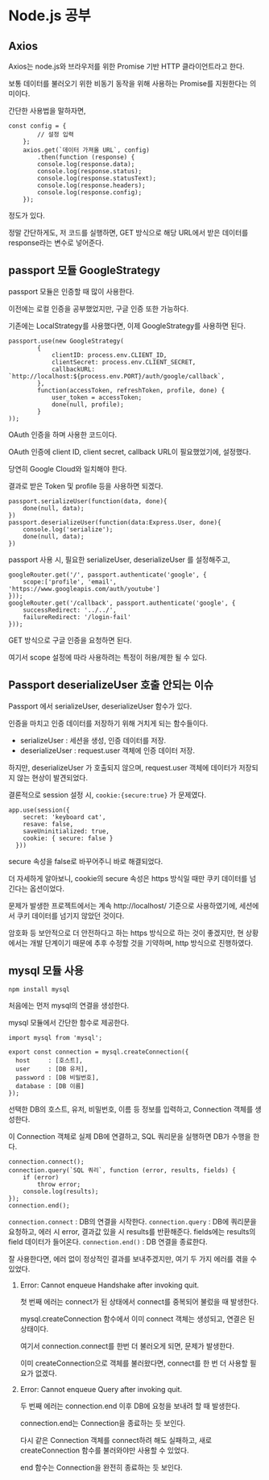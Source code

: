 # Node.js 공부

## Axios

Axios는 node.js와 브라우저를 위한 Promise 기반 HTTP 클라이언트라고 한다.

보통 데이터를 불러오기 위한 비동기 동작을 위해 사용하는 Promise를 지원한다는 의미이다.

간단한 사용법을 말하자면,

```
const config = {
        // 설정 입력
    };
    axios.get(`데이터 가져올 URL`, config)
        .then(function (response) {
        console.log(response.data);
        console.log(response.status);
        console.log(response.statusText);
        console.log(response.headers);
        console.log(response.config);
    });
```

정도가 있다.

정말 간단하게도, 저 코드를 실행하면, GET 방식으로 해당 URL에서 받은 데이터를 response라는 변수로 넣어준다.

## passport 모듈 GoogleStrategy

passport 모듈은 인증할 때 많이 사용한다.

이전에는 로컬 인증을 공부했었지만, 구글 인증 또한 가능하다.

기존에는 LocalStrategy를 사용했다면, 이제 GoogleStrategy를 사용하면 된다.

```
passport.use(new GoogleStrategy(
        {
            clientID: process.env.CLIENT_ID,
            clientSecret: process.env.CLIENT_SECRET,
            callbackURL: `http://localhost:${process.env.PORT}/auth/google/callback`,
        },
        function(accessToken, refreshToken, profile, done) {
            user_token = accessToken;
            done(null, profile);
        }
));
```

OAuth 인증을 하며 사용한 코드이다.

OAuth 인증에 client ID, client secret, callback URL이 필요했었기에, 설정했다.

당연히 Google Cloud와 일치해야 한다.

결과로 받은 Token 및 profile 등을 사용하면 되겠다.

```
passport.serializeUser(function(data, done){
    done(null, data);
})
passport.deserializeUser(function(data:Express.User, done){
    console.log('serialize');
    done(null, data);
})
```

passport 사용 시, 필요한 serializeUser, deserializeUser 를 설정해주고,

```
googleRouter.get('/', passport.authenticate('google', {
    scope:['profile', 'email', 'https://www.googleapis.com/auth/youtube']
}));
googleRouter.get('/callback', passport.authenticate('google', {
    successRedirect: '../../',
    failureRedirect: '/login-fail'
}));
```

GET 방식으로 구글 인증을 요청하면 된다.

여기서 scope 설정에 따라 사용하려는 특정이 허용/제한 될 수 있다.

## Passport deserializeUser 호출 안되는 이슈

Passport 에서 serializeUser, deserializeUser 함수가 있다.

인증을 마치고 인증 데이터를 저장하기 위해 거치게 되는 함수들이다.

- serializeUser : 세션을 생성, 인증 데이터를 저장.
- deserializeUser : request.user 객체에 인증 데이터 저장.

하지만, deserializeUser 가 호출되지 않으며, request.user 객체에 데이터가 저장되지 않는 현상이 발견되었다.

결론적으로 session 설정 시, `cookie:{secure:true}` 가 문제였다.

```
app.use(session({
    secret: 'keyboard cat',
    resave: false,
    saveUninitialized: true,
    cookie: { secure: false }
  }))
```

secure 속성을 false로 바꾸어주니 바로 해결되었다.

더 자세하게 알아보니, cookie의 secure 속성은 https 방식일 때만 쿠키 데이터를 넘긴다는 옵션이었다.

문제가 발생한 프로젝트에서는 계속 http://localhost/ 기준으로 사용하였기에, 세션에서 쿠키 데이터를 넘기지 않았던 것이다.

암호화 등 보안적으로 더 안전하다고 하는 https 방식으로 하는 것이 좋겠지만, 현 상황에서는 개발 단계이기 때문에 추후 수정할 것을 기약하며, http 방식으로 진행하였다.

## mysql 모듈 사용

`npm install mysql`

처음에는 먼저 mysql의 연결을 생성한다.

mysql 모듈에서 간단한 함수로 제공한다.

```
import mysql from 'mysql';

export const connection = mysql.createConnection({
  host     : [호스트],
  user     : [DB 유저],
  password : [DB 비밀번호],
  database : [DB 이름]
});
```

선택한 DB의 호스트, 유저, 비밀번호, 이름 등 정보를 입력하고, Connection 객체를 생성한다.

이 Connection 객체로 실제 DB에 연결하고, SQL 쿼리문을 실행하면 DB가 수행을 한다.

```
connection.connect();
connection.query(`SQL 쿼리`, function (error, results, fields) {
    if (error)
        throw error;
    console.log(results);
});
connection.end();
```

`connection.connect` : DB의 연결을 시작한다.
`connection.query` : DB에 쿼리문을 요청하고, 에러 시 error, 결과값 있을 시 results를 반환해준다. fields에는 results의 field 데이터가 들어온다.
`connection.end()` : DB 연결을 종료한다.

잘 사용한다면, 에러 없이 정상적인 결과를 보내주겠지만, 여기 두 가지 에러를 겪을 수 있었다.

1. Error: Cannot enqueue Handshake after invoking quit.

   첫 번째 에러는 connect가 된 상태에서 connect를 중복되어 불렀을 때 발생한다.

   mysql.createConnection 함수에서 이미 connect 객체는 생성되고, 연결은 된 상태이다.

   여기서 connection.connect를 한번 더 불러오게 되면, 문제가 발생한다.

   이미 createConnection으로 객체를 불러왔다면, connect를 한 번 더 사용할 필요가 없겠다.

2. Error: Cannot enqueue Query after invoking quit.

   두 번째 에러는 connection.end 이후 DB에 요청을 보내려 할 때 발생한다.

   connection.end는 Connection을 종료하는 듯 보인다.

   다시 같은 Connection 객체를 connect하려 해도 실패하고, 새로 createConnection 함수를 불러와야만 사용할 수 있었다.

   end 함수는 Connection을 완전히 종료하는 듯 보인다.
